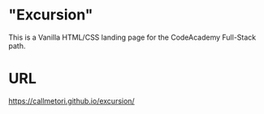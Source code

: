 # "Excursion"
This is a Vanilla HTML/CSS landing page for the CodeAcademy Full-Stack path.

# URL
https://callmetori.github.io/excursion/